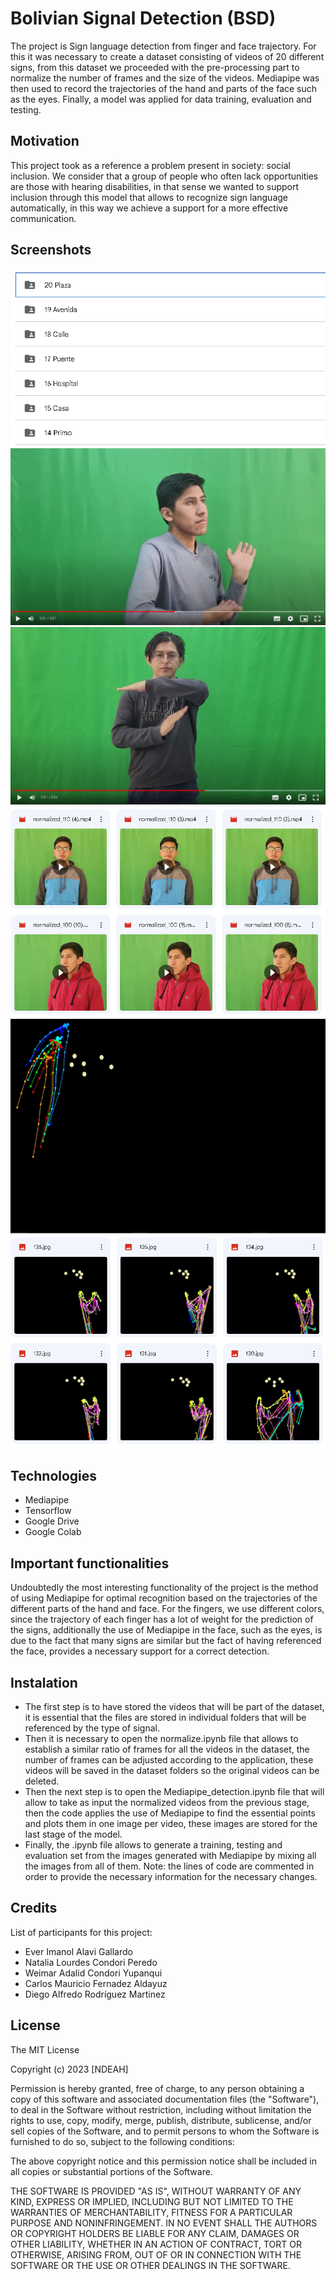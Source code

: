 # Bolivian Signal Detection (BSD)
The project is Sign language detection from finger and face trajectory. For this it was necessary to create a dataset consisting of videos of 20 different signs, from this dataset we proceeded with the pre-processing part to normalize the number of frames and the size of the videos.  Mediapipe was then used to record the trajectories of the hand and parts of the face such as the eyes. Finally, a model was applied for data training, evaluation and testing.

## Motivation
This project took as a reference a problem present in society: social inclusion. We consider that a group of people who often lack opportunities are those with hearing disabilities, in that sense we wanted to support inclusion through this model that allows to recognize sign language automatically, in this way we achieve a support for a more effective communication.
 
## Screenshots

![Video first](Preview3.png)
![Video first](Preview1.png)
![Video first](Preview2.png)
![Video first](Preview6.png)
![Video first](Preview5.png)
![Video first](Preview4.png)


## Technologies
- Mediapipe
- Tensorflow 
- Google Drive
- Google Colab

## Important functionalities
Undoubtedly the most interesting functionality of the project is the method of using Mediapipe for optimal recognition based on the trajectories of the different parts of the hand and face. For the fingers, we use different colors, since the trajectory of each finger has a lot of weight for the prediction of the signs, additionally the use of Mediapipe in the face, such as the eyes, is due to the fact that many signs are similar but the fact of having referenced the face, provides a necessary support for a correct detection.

## Instalation
- The first step is to have stored the videos that will be part of the dataset, it is essential that the files are stored in individual folders that will be referenced by the type of signal.
- Then it is necessary to open the normalize.ipynb file that allows to establish a similar ratio of frames for all the videos in the dataset, the number of frames can be adjusted according to the application, these videos will be saved in the dataset folders so the original videos can be deleted.
- Then the next step is to open the Mediapipe_detection.ipynb file that will allow to take as input the normalized videos from the previous stage, then the code applies the use of Mediapipe to find the essential points and plots them in one image per video, these images are stored for the last stage of the model.
- Finally, the .ipynb file allows to generate a training, testing and evaluation set from the images generated with Mediapipe by mixing all the images from all of them. Note: the lines of code are commented in order to provide the necessary information for the necessary changes.

## Credits
List of participants for this project:
- Ever Imanol Alavi Gallardo
- Natalia Lourdes Condori Peredo
- Weimar Adalid Condori Yupanqui
- Carlos Mauricio Fernadez Aldayuz
- Diego Alfredo Rodríguez Martinez

## License

The MIT License

Copyright (c) 2023 [NDEAH]

Permission is hereby granted, free of charge, to any person obtaining a copy
of this software and associated documentation files (the "Software"), to deal
in the Software without restriction, including without limitation the rights
to use, copy, modify, merge, publish, distribute, sublicense, and/or sell
copies of the Software, and to permit persons to whom the Software is
furnished to do so, subject to the following conditions:

The above copyright notice and this permission notice shall be included in
all copies or substantial portions of the Software.

THE SOFTWARE IS PROVIDED "AS IS", WITHOUT WARRANTY OF ANY KIND, EXPRESS OR
IMPLIED, INCLUDING BUT NOT LIMITED TO THE WARRANTIES OF MERCHANTABILITY,
FITNESS FOR A PARTICULAR PURPOSE AND NONINFRINGEMENT. IN NO EVENT SHALL THE
AUTHORS OR COPYRIGHT HOLDERS BE LIABLE FOR ANY CLAIM, DAMAGES OR OTHER
LIABILITY, WHETHER IN AN ACTION OF CONTRACT, TORT OR OTHERWISE, ARISING FROM,
OUT OF OR IN CONNECTION WITH THE SOFTWARE OR THE USE OR OTHER DEALINGS IN
THE SOFTWARE.
